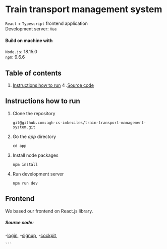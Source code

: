 # Train transport management system
`React` + `Typescript` frontend application  
Development server: `Vue`  

#### Build on machine with

`Node.js`: 18.15.0  
`npm`: 9.6.6  

## Table of contents
1. [Instructions how to run](#instructions-how-to-run)
4 .[Source code](#source-code)


## Instructions how to run
1. Clone the repository
    ```
    git@github.com:agh-cs-imbeciles/train-transport-management-system.git
    ```
2. Go the _app_ directory
    ```
    cd app
    ```
3. Install node packages
    ```
    npm install
    ```
4. Run development server
    ```
    npm run dev
    
## Frontend
We based our frontend on React.js library.

##### _Source code_:
-[login](./src/login_register/login.tsx),
-[signup](./src/login_register/register.tsx),
-[cockpit](./src/cockpit/cockpit.tsx),

    
    ```
    
